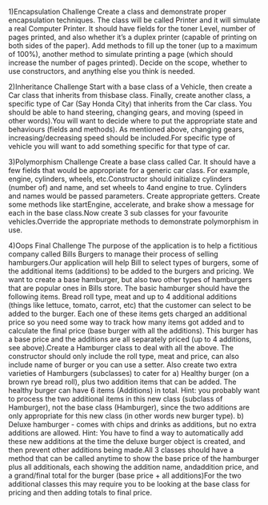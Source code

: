 1)Encapsulation Challenge 
Create a class and demonstrate proper encapsulation techniques. The class will be called Printer and it will simulate a real Computer Printer. It should have fields for the toner Level, number of pages printed, and also whether it’s a duplex printer (capable of printing on both sides of the paper). Add methods to fill up the toner (up to a maximum of 100%), another method to simulate printing a page (which should increase the number of pages printed). Decide on the scope, whether to use constructors, and anything else you think is needed.

2)Inheritance Challenge 
Start with a base class of a Vehicle, then create a Car class that inherits from thisbase class. Finally, create another class, a specific type of Car (Say Honda City) that inherits from the Car class. You should be able to hand steering, changing gears, and moving (speed in other words).You will want to decide where to put the appropriate state and behaviours (fields and methods). As mentioned above, changing gears, increasing/decreasing speed should be included.For specific type of vehicle you will want to add something specific for that type of car.

3)Polymorphism Challenge 
Create a base class called Car. It should have a few fields that would be appropriate for a generic car class. For example, engine, cylinders, wheels, etc.Constructor should initialize cylinders (number of) and name, and set wheels to 4and engine to true. Cylinders and names would be passed parameters. Create appropriate getters. Create some methods like startEngine, accelerate, and brake show a message for each in the base class.Now create 3 sub classes for your favourite vehicles.Override the appropriate methods to demonstrate polymorphism in use.

4)Oops Final Challenge 
The purpose of the application is to help a fictitious company called Bills Burgers to manage their process of selling hamburgers.Our application will help Bill to select types of burgers, some of the additional items (additions) to be added to the burgers and pricing. We want to create a base hamburger, but also two other types of hamburgers that are popular ones in Bills store. The basic hamburger should have the following items. Bread roll type, meat and up to 4 additional additions (things like lettuce, tomato, carrot, etc) that the customer can select to be added to the burger. Each one of these items gets charged an additional price so you need some way to track how many items got added and to calculate the final price (base burger with all the additions). This burger has a base price and the additions are all separately priced (up to 4 additions, see above).Create a Hamburger class to deal with all the above. The constructor should only include the roll type, meat and price, can also include name of burger or you can use a setter. Also create two extra varieties of Hamburgers (subclasses) to cater for
a) Healthy burger (on a brown rye bread roll), plus two addition items that can be added. The healthy burger can have 6 items (Additions) in total. Hint: you probably want to process the two additional items in this new class (subclass of Hamburger), not the base class (Hamburger), since the two additions are only appropriate for this new class (in other words new burger type).
b) Deluxe hamburger - comes with chips and drinks as additions, but no extra additions are allowed. Hint: You have to find a way to automatically add these new additions at the time the deluxe burger object is created, and then prevent other additions being made.All 3 classes should have a method that can be called anytime to show the base price of the hamburger plus all additionals, each showing the addition name, andaddition price, and a grand/final total for the burger (base price + all additions)For the two additional classes this may require you to be looking at the base class for pricing and then adding totals to final price.
